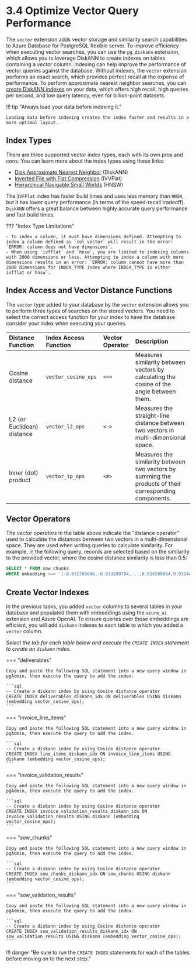 # 3.4 Optimize Vector Query Performance

The `vector` extension adds vector storage and similarity search capabilities to Azure Database for PostgreSQL flexible server. To improve efficiency when executing vector searches, you can use the `pg_diskann` extension, which allows you to leverage DiskANN to create indexes on tables containing a _vector_ column. Indexing can help improve the performance of vector queries against the database. Without indexes, the `vector` extension performs an exact search, which provides perfect recall at the expense of performance. To perform approximate nearest neighbor searches, you can [create DiskANN indexes](https://learn.microsoft.com/azure/postgresql/flexible-server/how-to-use-pgdiskann) on your data, which offers high recall, high queries per second, and low query latency, even for billion-point datasets.

!!! tip "Always load your data before indexing it."

    Loading data before indexing creates the index faster and results in a more optimal layout.

## Index Types

There are three supported vector index types, each with its own pros and cons. You can learn more about the index types using these links:

- [Disk Approximate Nearest Neighbor](https://learn.microsoft.com/azure/postgresql/flexible-server/how-to-optimize-performance-pgvector#disk-approximate-nearest-neighbor-diskann) (DiskANN)
- [Inverted File with Flat Compression](https://learn.microsoft.com/azure/postgresql/flexible-server/how-to-optimize-performance-pgvector#inverted-file-with-flat-compression-ivvflat) (IVVFlat)
- [Hierarchical Navigable Small Worlds](https://learn.microsoft.com/azure/postgresql/flexible-server/how-to-optimize-performance-pgvector#hierarchical-navigable-small-worlds-hnsw) (HNSW)

The `IVFFlat` index has faster build times and uses less memory than `HNSW`, but it has lower query performance (in terms of the speed-recall tradeoff). `DiskANN` offers a great balance between highly accurate query performance and fast build times.

??? "Index Type Limitations"

    - To index a column, it must have dimensions defined. Attempting to index a column defined as `col vector` will result in the error: `ERROR: column does not have dimensions`.
    - When using `ivfflat` and `hnsw`, you are limited to indexing columns with 2000 dimensions or less. Attempting to index a column with more dimensions results in an error: `ERROR: column cannot have more than 2000 dimensions for INDEX_TYPE index where INDEX_TYPE is either ivfflat or hnsw`.

## Index Access and Vector Distance Functions

The `vector` type added to your database by the `vector` extension allows you to perform three types of searches on the stored vectors. You need to select the correct access function for your index to have the database consider your index when executing your queries.

| Distance Function | Index Access Function | Vector Operator | Description |
| :-- | :-- | :-- | :-- |
| Cosine distance | `vector_cosine_ops` | `<=>` | Measures similarity between vectors by calculating the cosine of the angle between them. |
| L2 (or Euclidean) distance | `vector_l2_ops` | `<->` | Measures the straight-line distance between two vectors in multi-dimensional space. |
| Inner (dot) product | `vector_ip_ops` | `<#>` | Measures the similarity between two vectors by summing the products of their corresponding components. |

## Vector Operators

The _vector operators_ in the table above indicate the "distance operator" used to calculate the distances between two vectors in a multi-dimensional space. They are used when writing queries to calculate similarity. For example, in the following query, records are selected based on the similarity to the provided vector, where the cosine distance similarity is less than 0.5:

```sql title=""
SELECT * FROM sow_chunks
WHERE embedding <=> '[-0.031766646,-0.033289704,...,0.016508864,0.031440277]' < 0.5
```

## Create Vector Indexes

In the previous tasks, you added `vector` columns to several tables in your database and populated them with embeddings using the `azure_ai` extension and Azure OpenAI. To ensure queries over those embeddings are efficient, you will add `diskann` indexes to each table to which you added a `vector` column.

_Select the tab for each table below and execute the `CREATE INDEX` statement to create an `diskann` index._

=== "deliverables"

    Copy and paste the following SQL statement into a new query window in pgAdmin, then execute the query to add the index.

    ```sql
    -- Create a diskann index by using Cosine distance operator
    CREATE INDEX deliverables_diskann_idx ON deliverables USING diskann (embedding vector_cosine_ops);
    ```

=== "invoice_line_items"

    Copy and paste the following SQL statement into a new query window in pgAdmin, then execute the query to add the index.

    ```sql
    -- Create a diskann index by using Cosine distance operator
    CREATE INDEX line_items_diskann_idx ON invoice_line_items USING diskann (embedding vector_cosine_ops);
    ```

=== "invoice_validation_results"

    Copy and paste the following SQL statement into a new query window in pgAdmin, then execute the query to add the index.

    ```sql
    -- Create a diskann index by using Cosine distance operator
    CREATE INDEX invoice_validation_results_diskann_idx ON invoice_validation_results USING diskann (embedding vector_cosine_ops);
    ```

=== "sow_chunks"

    Copy and paste the following SQL statement into a new query window in pgAdmin, then execute the query to add the index.
    
    ```sql
    -- Create a diskann index by using Cosine distance operator
    CREATE INDEX sow_chunks_diskann_idx ON sow_chunks USING diskann (embedding vector_cosine_ops);
    ```

=== "sow_validation_results"

    Copy and paste the following SQL statement into a new query window in pgAdmin, then execute the query to add the index.

    ```sql
    -- Create a diskann index by using Cosine distance operator
    CREATE INDEX sow_validation_results_diskann_idx ON sow_validation_results USING diskann (embedding vector_cosine_ops);
    ```

!!! danger "Be sure to run the `CREATE INDEX` statements for each of the tables before moving on to the next step."

